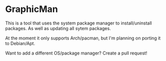 # GraphicMan
This is a tool that uses the system package manager to install/uninstall packages. As well as updating all sytem packages.

At the moment it only supports Arch/pacman, but I'm planning on porting it to Debian/Apt.

Want to add a different OS/package manager? Create a pull request!
